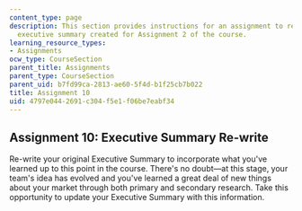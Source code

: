 ```yaml
---
content_type: page
description: This section provides instructions for an assignment to re-write the
  executive summary created for Assignment 2 of the course.
learning_resource_types:
- Assignments
ocw_type: CourseSection
parent_title: Assignments
parent_type: CourseSection
parent_uid: b7fd99ca-2813-ae60-5f4d-b1f25cb7b022
title: Assignment 10
uid: 4797e044-2691-c304-f5e1-f06be7eabf34
---
```


Assignment 10: Executive Summary Re-write
-----------------------------------------

Re-write your original Executive Summary to incorporate what you've learned up to this point in the course. There's no doubt—at this stage, your team's idea has evolved and you've learned a great deal of new things about your market through both primary and secondary research. Take this opportunity to update your Executive Summary with this information.
